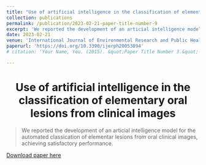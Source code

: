 ```yaml
---
title: "Use of artificial intelligence in the classification of elementary orallesions from clinical images"
collection: publications
permalink: /publication/2023-02-21-paper-title-number-9
excerpt: 'We reported the development of an articial intelligence model for the automated classication of elementar lesions from oral clinical images, achieving satisfactory performance.'
date: 2023-02-21
venue: 'International Journal of Environmental Research and Public Health (Oral Diseases Diagnosis, Treatment, and Management special edition)'
paperurl: 'https://doi.org/10.3390/ijerph20053894'
# citation: 'Your Name, You. (2015). &quot;Paper Title Number 3.&quot; <i>Journal 1</i>. 1(3).'

---
```


<h1 align="center">
  <a>Use of artificial intelligence in the classification of elementary oral lesions from clinical images</a>
  <br/> 
</h1>

> We reported the development of an articial intelligence model for the automated classication of elementar lesions from oral clinical images, achieving satisfactory performance.

[Download paper here](https://doi.org/10.3390/ijerph20053894)
<!-- Not available for download yet. -->

<!-- > Recommended citation: FREITAS, Samuel A.; ZEISER, Felipe; COSTA, Cristiano A. da; RAMOS, Gabriel de O.. DEEPCADD: A Deep Learning Architecture for Automatic Detection of Coronary Artery Disease. In: IEEE International Joint Conference on Neural Networks (IJCNN), 2022, Padua, Italy. IEEE.  -->

<!-- Sociedade Brasileira de Computação, 2021 . p. 26-29. DOI: https://doi.org/10.5753/ercas.2021.17431. -->
